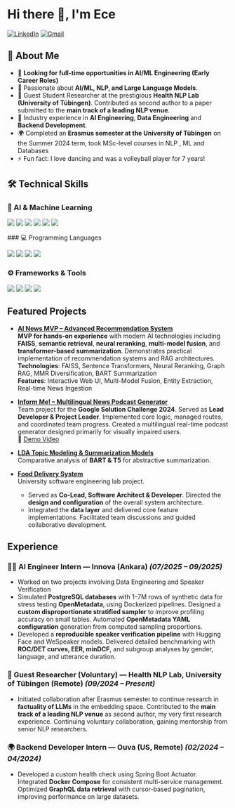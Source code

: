 # Hi there 👋, I'm Ece

[![LinkedIn](https://img.shields.io/badge/-LinkedIn-blue?logo=linkedin&style=for-the-badge)](https://www.linkedin.com/in/ecesenaetoglu/) [![Gmail](https://img.shields.io/badge/-Email-red?logo=gmail&logoColor=white&style=for-the-badge)](mailto:ecesena.etoglu@gmail.com)  


## 🚀 About Me  
- 🔎 **Looking for full-time opportunities in AI/ML Engineering (Early Career Roles)**  
- 🤖 Passionate about **AI/ML, NLP, and Large Language Models**.  
- 🧪 Guest Student Researcher at the prestigious **Health NLP Lab (University of Tübingen)**. Contributed as second author to a paper submitted to the **main track of a leading NLP venue**.
- 💼 Industry experience in **AI Engineering**, **Data Engineering** and **Backend Development**.
- 🌍 Completed an **Erasmus semester at the University of Tübingen** on the Summer 2024 term, took MSc-level courses in NLP , ML and Databases
- ⚡ Fun fact: I love dancing and was a volleyball player for 7 years!

## 🛠️ Technical Skills  

### 🧠 AI & Machine Learning  
<p align="left">
  <img src="https://img.shields.io/badge/NLP-blue?logo=google&logoColor=white" />
  <img src="https://img.shields.io/badge/LLMs-purple?logo=openai&logoColor=white" />
  <img src="https://img.shields.io/badge/RAG-green?logo=openai&logoColor=white" />
  <img src="https://img.shields.io/badge/PyTorch-orange?logo=pytorch&logoColor=white" />
  <img src="https://img.shields.io/badge/HuggingFace-yellow?logo=huggingface&logoColor=black" />
  <img src="https://img.shields.io/badge/Deep%20Learning-red?logo=tensorflow&logoColor=white" />
</p>
### 💻 Programming Languages  
<p align="left">
  <img src="https://img.shields.io/badge/Python-3776AB?logo=python&logoColor=white" />
  <img src="https://img.shields.io/badge/Java-007396?logo=java&logoColor=white" />
  <img src="https://img.shields.io/badge/C++-00599C?logo=cplusplus&logoColor=white" />
  <img src="https://img.shields.io/badge/SQL-4479A1?logo=postgresql&logoColor=white" />
</p>

### ⚙️ Frameworks & Tools  
<p align="left">
  <img src="https://img.shields.io/badge/Docker-2496ED?logo=docker&logoColor=white" />
  <img src="https://img.shields.io/badge/OpenMetadata-darkgreen?logo=datadog&logoColor=white" />
  <img src="https://img.shields.io/badge/Spring%20Boot-6DB33F?logo=springboot&logoColor=white" />
  <img src="https://img.shields.io/badge/Git-F05032?logo=git&logoColor=white" />
</p>



##  Featured Projects  
- [**AI News MVP – Advanced Recommendation System**](https://github.com/EceSenaEtoglu/news-recommendation-system)  
   **MVP for hands-on experience** with modern AI technologies including **FAISS**, **semantic retrieval**, **neural reranking**, **multi-model fusion**, and **transformer-based summarization**.
  Demonstrates practical implementation of recommendation systems and RAG architectures.  
   **Technologies**: FAISS, Sentence Transformers, Neural Reranking, Graph RAG, MMR Diversification, BART Summarization  
   **Features**: Interactive Web UI, Multi-Model Fusion, Entity Extraction, Real-time News Ingestion
  
- [**Inform Me! – Multilingual News Podcast Generator**](https://github.com/Inform-Me-The-Podcast-Generator/inform_me_mobile)  
   Team project for the **Google Solution Challenge 2024**.  Served as **Lead Developer & Project Leader**. Implemented core logic, managed routes, and coordinated team progress. Created a multilingual real-time podcast generator designed primarily for visually impaired users.  
   🎥 [Demo Video](https://www.youtube.com/watch?v=0bl6tGHzSAw)  

- [**LDA Topic Modeling & Summarization Models**](https://github.com/EceSenaEtoglu/NLP-Eberhard-Karls-Tuebingen-Uni/tree/main/final_graded_assignment)  
   Comparative analysis of **BART & T5** for abstractive summarization.  

- [**Food Delivery System**](https://github.com/mustafa-ege/DeepFeed-Food-Delivery-Website)  
    University software engineering lab project.  
   - Served as **Co-Lead, Software Architect & Developer**.  Directed the **design and configuration** of the overall system architecture.  
   - Integrated the **data layer** and delivered core feature implementations.  Facilitated team discussions and guided collaborative development.
 
##  Experience  

### 🧑‍💻 AI Engineer Intern — Innova (Ankara) *(07/2025 – 09/2025)*  
-  Worked on two projects involving Data Engineering and Speaker Verification
- Simulated **PostgreSQL databases** with 1–7M rows of synthetic data for stress testing **OpenMetadata**, using Dockerized pipelines. Designed a **custom disproportionate stratified sampler** to improve profiling accuracy on small tables.  Automated **OpenMetadata YAML configuration** generation from computed sampling proportions.  
- Developed a **reproducible speaker verification pipeline** with Hugging Face and WeSpeaker models.  Delivered detailed benchmarking with **ROC/DET curves, EER, minDCF**, and subgroup analyses by gender, language, and utterance duration.  

### 🔬 Guest Researcher (Voluntary) — Health NLP Lab, University of Tübingen (Remote) *(09/2024 – Present)*  
- Initiated collaboration after Erasmus semester to continue research in **factuality of LLMs** in the embedding space. Contributed to the **main track of a leading NLP venue** as second author, my very first research experience. Continuing voluntary collaboration, gaining mentorship from senior NLP researchers.  

### 🌍 Backend Developer Intern — Ouva (US, Remote) *(02/2024 – 04/2024)*  
- Developed a custom health check using Spring Boot Actuator. Integrated **Docker Compose** for consistent multi-service management.  Optimized **GraphQL data retrieval** with cursor-based pagination, improving performance on large datasets.  
